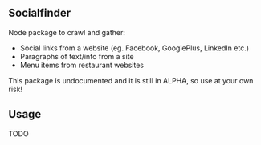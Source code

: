 Socialfinder
------------

Node package to crawl and gather:
* Social links from a website (eg. Facebook, GooglePlus, LinkedIn etc.) 
* Paragraphs of text/info from a site
* Menu items from restaurant websites

This package is undocumented and it is still in ALPHA, so use at your own risk!

Usage
-----

TODO
